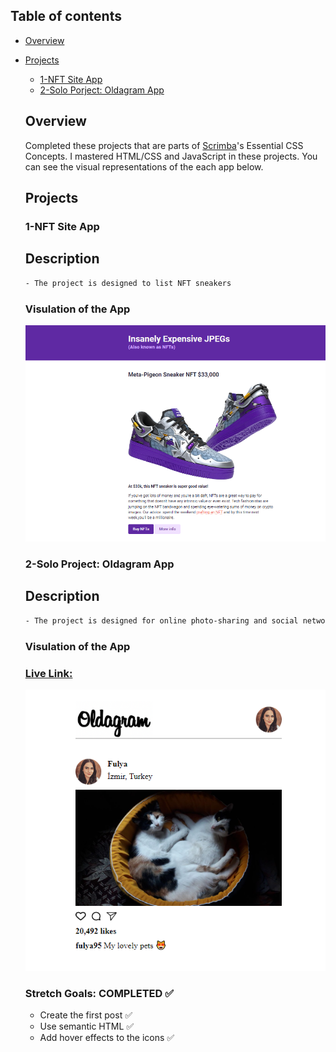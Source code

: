 ## Table of contents

- [Overview](#overview)

- [Projects](#projects)

  - [1-NFT Site App](#nft-site)
  - [2-Solo Porject: Oldagram App](#oldagram-site)

  ## Overview

  Completed these projects that are parts of [Scrimba](https://scrimba.com/learn/frontend/)'s Essential CSS Concepts.  I mastered HTML/CSS and JavaScript in these projects.
  You can see the visual representations of the each app below.

  ## Projects

  ### 1-NFT Site App
  
  ## Description
  ```bash
  - The project is designed to list NFT sneakers 
  ```

  ### Visulation of the App


  ![image](./1-NFT-site/nft-site.png)


 
  ### 2-Solo Project: Oldagram App
  
    ## Description
  ```bash
  - The project is designed for online photo-sharing and social network platform 
  ```
  
  ### Visulation of the App 
  ### [Live Link:](https://scrimba-oldagram-app.netlify.app/)

    ![image](./2-solo-project-oldagram-app/oldagram.png)
    

  ### Stretch Goals: COMPLETED ✅

  - Create the first post ✅
  - Use semantic HTML ✅
  - Add hover effects to the icons ✅
  
  

